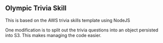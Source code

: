 Olympic Trivia Skill
--------------------

This is based on the AWS trivia skills template using NodeJS

One modification is to split out the trivia questions into an object persisted into S3.  This makes managing the code easier.
